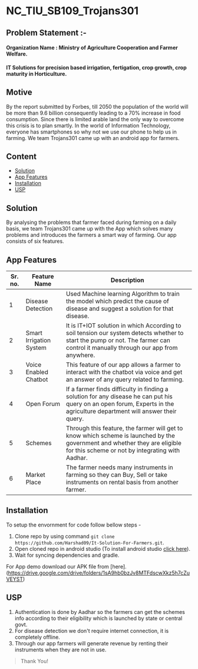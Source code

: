 # NC_TIU_SB109_Trojans301

## Problem Statement :-
#### Organization Name : Ministry of Agriculture Cooperation and Farmer Welfare.
#### IT Solutions for precision based irrigation, fertigation, crop growth, crop maturity in Horticulture. 

## Motive
By the report submitted by Forbes, till 2050 the population of the world will be more than 9.6 billion consequently leading to a 70% increase in food consumption. Since there is limited arable land the only way to overcome this crisis is to plan smartly. In the world of Information Technology, everyone has smartphones so why not we use our phone to help us in farming. We team Trojans301 came up with an android app for farmers.

## Content
- [Solution](#solution)
- [App Features](#app-features)
- [Installation](#installation)
- [USP](#usp)


## Solution
By analysing the problems that farmer faced during farming on a daily basis, we team Trojans301 came up with the App which solves many problems and introduces the farmers a smart way of farming. Our app consists of six features.

## App Features
|Sr. no.|Feature Name|Description|
|--|--|--|
| 1 | Disease Detection | Used Machine learning Algorithm to train the model which predict the cause of disease and suggest a solution for that disease. | 
| 2 | Smart Irrigation System | It is IT+IOT solution in which According to soil tension our system detects whether to start the pump or not. The farmer can control it manually through our app from anywhere. | 
| 3 | Voice Enabled Chatbot | This feature of our app allows a farmer to interact with the chatbot via voice and get an answer of any query related to farming. |
| 4 | Open Forum | If a farmer finds difficulty in finding a solution for any disease he can put his query on an open forum, Experts in the agriculture department will answer their query. | 
| 5 | Schemes | Through this feature, the farmer will get to know which scheme is launched by the government and whether they are eligible for this scheme or not by integrating with Aadhar. |
| 6 | Market Place | The farmer needs many instruments in farming so they can Buy, Sell or take instruments on rental basis from another farmer. | 


## Installation
To setup the envornment for code follow bellow steps - 
1. Clone repo by using command `git clone https://github.com/Harshad09/It-Solution-For-Farmers.git`.
2. Open cloned repo in android studio (To install android studio [click here](https://developer.android.com/studio)).
3. Wait for syncing dependencies and gradle. 

For App demo download our APK file from [here].(https://drive.google.com/drive/folders/1sA9hb0bzJv8MTFdscwXkz5h7cZuVEYST)

## USP
1. Authentication is done by Aadhar so the farmers can get the schemes info according to their eligibility which is launched by state or central govt. 
2. For disease detection we don't require internet connection, it is completely offline.
3. Through our app farmers will generate revenue by renting their instruments when they are not in use.


> Thank You!
